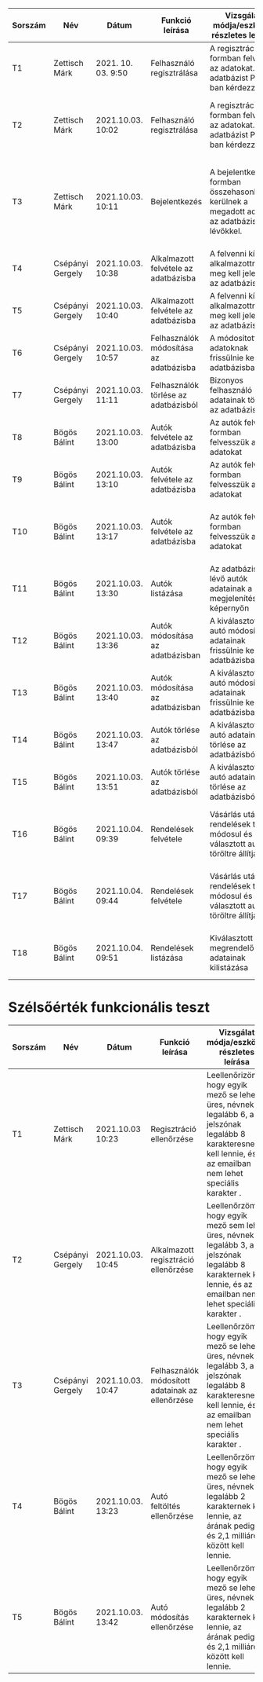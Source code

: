 | Sorszám |Név | Dátum| Funkció leírása| Vizsgálat módja/eszköze, részletes leírása | Elvárt eredmény| Eredmény |Verzió |
|--|--|--|--|--|--|--|--|
|T1| Zettisch Márk | 2021. 10. 03. 9:50 | Felhasználó regisztrálása | A regisztrációs formban felvettük az adatokat. Az adatbázist PDO-ban kérdezzük le.| Adatbázisban való megjelenés| Szintaktikai hiba a registration.php fájlban, ami fatal errort dobott. | Beta 1.1 |
|T2| Zettisch Márk| 2021.10.03. 10:02 | Felhasználó regisztrálása | A regisztrációs formban felvettük az adatokat. Az adatbázist PDO-ban kérdezzük le.| Adatbázisban való megjelenés | Az ID-t automatikus generálja. email és név adatait bekerültek az adatbázisba | Beta 1.2 |
|T3| Zettisch Márk| 2021.10.03. 10:11 | Bejelentkezés |A bejelentkezés formban összehasonlításra kerülnek a megadott adatok az adatbázisban lévőkkel.| Sikeres bejelentkezés után tudnak vásárolni | A program sikeresen összehasonlította a megadott adatokat az adatbázisban lévőkkel és megtörtént a bejelentkezés | Beta 1.2 |
|T4| Csépányi Gergely | 2021.10.03. 10:38| Alkalmazott felvétele az adatbázisba | A felvenni kívánt alkalmazottnak meg kell jelennie az adatbázisban.| Adatbázisban való megjelenés| Szintaktikai hiba a staffs.php-ban, fatal error | Beta 1.2 |
|T5| Csépányi Gergely | 2021.10.03. 10:40| Alkalmazott felvétele az adatbázisba | A felvenni kívánt alkalmazottnak meg kell jelennie az adatbázisban.| Adatbázisban való megjelenés| A rögzített felhasználó megjelenik az adatbázisban | Beta 1.3 |
|T6| Csépányi Gergely | 2021.10.03. 10:57| Felhasználók módosítása az adatbázisba | A módosított adatoknak frissülnie kell az adatbázisban.| Adatok változása az adatbázisban| A módosított adatok megjelennek az adatbázisban| Beta 1.3 |
|T7| Csépányi Gergely | 2021.10.03. 11:11| Felhasználók törlése az adatbázisból | Bizonyos felhasználó adatainak törlése az adatbázisból.| Adatok törlése az adatbázisból| Adott felhasználó adatai törlődtek az adatbázisból| Beta 1.4 |
|T8| Bögös Bálint | 2021.10.03. 13:00| Autók felvétele az adatbázisba | Az autók felvétele formban felvesszük az adatokat | Adatok megjelenése az adatbázisban| Kép feltöltési hibát dob | Beta 1.4 |
|T9| Bögös Bálint | 2021.10.03. 13:10| Autók felvétele az adatbázisba | Az autók felvétele formban felvesszük az adatokat | Adatok megjelenése az adatbázisban| Relációs hiba | Beta 1.5 |
|T10| Bögös Bálint | 2021.10.03. 13:17| Autók felvétele az adatbázisba | Az autók felvétele formban felvesszük az adatokat | Adatok megjelenése az adatbázisban| Az ID-t automatikus generálja. A megadott adatok bekerültek az adatbázisba | Beta 1.6 |
|T11| Bögös Bálint | 2021.10.03. 13:30| Autók listázása | Az adatbázisban lévő autók adatainak a megjelenítése a képernyőn | Adatok megjelenése| Az autók adatai abc szerinti sorban megjelennek a képernyőn | Beta 1.6 |
|T12| Bögös Bálint | 2021.10.03. 13:36| Autók módosítása az adatbázisban | A kiválasztott autó módosított adatainak frissülnie kell az adatbázisban | Adatok változása az adatbázisban| Nem tölti be a módosításhoz szükséges formot a honlap | Beta 1.6 |
|T13| Bögös Bálint | 2021.10.03. 13:40| Autók módosítása az adatbázisban | A kiválasztott autó módosított adatainak frissülnie kell az adatbázisban | Adatok változása az adatbázisban| A változtatott adatok frissülnek az adatbázisban | Beta 1.7 |
|T14| Bögös Bálint | 2021.10.03. 13:47| Autók törlése az adatbázisból | A kiválasztott autó adatainak törlése az adatbázisból | Adatok törlése az adatbázisból| 404-es hibát dob a honlap | Beta 1.7 |
|T15| Bögös Bálint | 2021.10.03. 13:51| Autók törlése az adatbázisból | A kiválasztott autó adatainak törlése az adatbázisból | Adatok törlése az adatbázisból| Kiválasztott autó adatai törlődtek az adatbázisból | Beta 1.8 |
|T16| Bögös Bálint | 2021.10.04. 09:39| Rendelések felvétele | Vásárlás után a rendelések tábla módosul és a választott autót töröltre állítja | Az autó kikerül a megtekinthetők közül és bekerül a saját rendelésekhez| Hibás átirányítás | Beta 1.8 |
|T17| Bögös Bálint | 2021.10.04. 09:44| Rendelések felvétele | Vásárlás után a rendelések tábla módosul és a választott autót töröltre állítja | Az autó kikerül a megtekinthetők közül és bekerül a saját rendelésekhez| Sikeresen megtörténik a vásárlás | Beta 1.9 |
|T18| Bögös Bálint | 2021.10.04. 09:51| Rendelések listázása | Kiválasztott megrendelő adatainak kilistázása | Megrendelő személyes adatai megjelenítése a képernyőn| A szállítási adatok nem jelennek meg | Beta 1.9 |

# Szélsőérték funkcionális teszt
| Sorszám |Név | Dátum| Funkció leírása| Vizsgálat módja/eszköze, részletes leírása | Elvárt eredmény| Eredmény |Verzió |
|--|--|--|--|--|--|--|--|
|T1| Zettisch Márk| 2021.10.03 10:23 | Regisztráció ellenőrzése |Leellenőrizöm, hogy egyik mező se lehet üres, névnek legalább 6, a jelszónak legalább 8 karakteresnek kell lennie, és az emailban nem lehet speciális karakter .|Ha valamit rosszul adunk meg, akkor egy hibaüzenetet kell dobnia.| Hibás érték megadására azonnal hibaüznettel tér vissza a honlap.| Beta 1.2 |
|T2| Csépányi Gergely | 2021.10.03. 10:45| Alkalmazott regisztráció ellenőrzése |Leellenőrzöm, hogy egyik mező sem lehet üres, névnek legalább 3, a jelszónak legalább 8 karakternek kell lennie, és az emailban nem lehet speciális karakter .|Ha valamit rosszul adunk meg, akkor egy hibaüzenetet kell dobnia.| Hibás érték megadására azonnal hibaüznettel tér vissza a weboldal.| Beta 1.3 |
|T3| Csépányi Gergely | 2021.10.03. 10:47| Felhasználók módosított adatainak az ellenőrzése |Leellenőrzöm, hogy egyik mező se lehet üres, névnek legalább 3, a jelszónak legalább 8 karakteresnek kell lennie, és az emailban nem lehet speciális karakter .|Ha valamit rosszul adunk meg, akkor egy hibaüzenetet kell dobnia.| Jelszó ellenőrzésnél relációs hiba| Beta 1.3 |
|T4| Bögös Bálint | 2021.10.03. 13:23| Autó feltöltés ellenőrzése |Leellenőrzöm, hogy egyik mező se lehet üres, névnek legalább 2 karakternek kell lennie, az árának pedig 1 és 2,1 milliárd között kell lennie.|Ha valamit rosszul adunk meg, akkor egy hibaüzenetet kell dobnia.| Hibás érték megadására azonnal hibaüznettel tér vissza a honlap. | Beta 1.6 |
|T5| Bögös Bálint | 2021.10.03. 13:42| Autó módosítás ellenőrzése |Leellenőrzöm, hogy egyik mező se lehet üres, névnek legalább 2 karakternek kell lennie, az árának pedig 1 és 2,1 milliárd között kell lennie.|Ha valamit rosszul adunk meg, akkor egy hibaüzenetet kell dobnia.| Hibás érték megadására azonnal hibaüznettel tér vissza a honlap. | Beta 1.7 |
